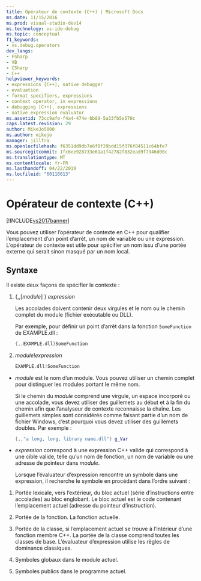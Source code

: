 ```yaml
---
title: Opérateur de contexte (C++) | Microsoft Docs
ms.date: 11/15/2016
ms.prod: visual-studio-dev14
ms.technology: vs-ide-debug
ms.topic: conceptual
f1_keywords:
- vs.debug.operators
dev_langs:
- FSharp
- VB
- CSharp
- C++
helpviewer_keywords:
- expressions [C++], native debugger
- evaluation
- format specifiers, expressions
- context operator, in expressions
- debugging [C++], expressions
- native expression evaluator
ms.assetid: 73cc9afe-f4a4-474e-bb89-5a33fb5e570c
caps.latest.revision: 29
author: MikeJo5000
ms.author: mikejo
manager: jillfra
ms.openlocfilehash: f6351dd9db7e6f8f29bdd15f376f84511c64bfe7
ms.sourcegitcommit: 1fc6ee928733e61a1f42782f832ead9f7946d00c
ms.translationtype: MT
ms.contentlocale: fr-FR
ms.lasthandoff: 04/22/2019
ms.locfileid: "60116613"
---
```

# <a name="context-operator-c"></a>Opérateur de contexte (C++)
[!INCLUDE[vs2017banner](../includes/vs2017banner.md)]

Vous pouvez utiliser l’opérateur de contexte en C++ pour qualifier l’emplacement d’un point d’arrêt, un nom de variable ou une expression. L’opérateur de contexte est utile pour spécifier un nom issu d’une portée externe qui serait sinon masqué par un nom local.  
  
## <a name="BKMK_Using_context_operators_to_specify_a_symbol"></a> Syntaxe  
 Il existe deux façons de spécifier le contexte :  
  
1. {,,[*module*] } *expression*  
  
     Les accolades doivent contenir deux virgules et le nom ou le chemin complet du module (fichier exécutable ou DLL).  
  
     Par exemple, pour définir un point d’arrêt dans la fonction `SomeFunction` de EXAMPLE.dll :  
  
    ```cpp  
    {,,EXAMPLE.dll}SomeFunction  
    ```  
  
2. *module*!*expression*  
  
    ```cpp  
    EXAMPLE.dll!SomeFunction  
    ```  
  
- *module* est le nom d’un module. Vous pouvez utiliser un chemin complet pour distinguer les modules portant le même nom.  
  
   Si le chemin du *module* comprend une virgule, un espace incorporé ou une accolade, vous devez utiliser des guillemets au début et à la fin du chemin afin que l’analyseur de contexte reconnaisse la chaîne. Les guillemets simples sont considérés comme faisant partie d’un nom de fichier Windows, c’est pourquoi vous devez utiliser des guillemets doubles. Par exemple :  
  
  ```cpp  
  {,,"a long, long, library name.dll"} g_Var  
  ```  
  
- *expression* correspond à une expression C++ valide qui correspond à une cible valide, telle qu’un nom de fonction, un nom de variable ou une adresse de pointeur dans *module*.  
  
  Lorsque l’évaluateur d’expression rencontre un symbole dans une expression, il recherche le symbole en procédant dans l’ordre suivant :  
  
1. Portée lexicale, vers l’extérieur, du bloc actuel (série d’instructions entre accolades) au bloc englobant. Le bloc actuel est le code contenant l’emplacement actuel (adresse du pointeur d’instruction).  
  
2. Portée de la fonction. La fonction actuelle.  
  
3. Portée de la classe, si l’emplacement actuel se trouve à l’intérieur d’une fonction membre C++. La portée de la classe comprend toutes les classes de base. L’évaluateur d’expression utilise les règles de dominance classiques.  
  
4. Symboles globaux dans le module actuel.  
  
5. Symboles publics dans le programme actuel.
